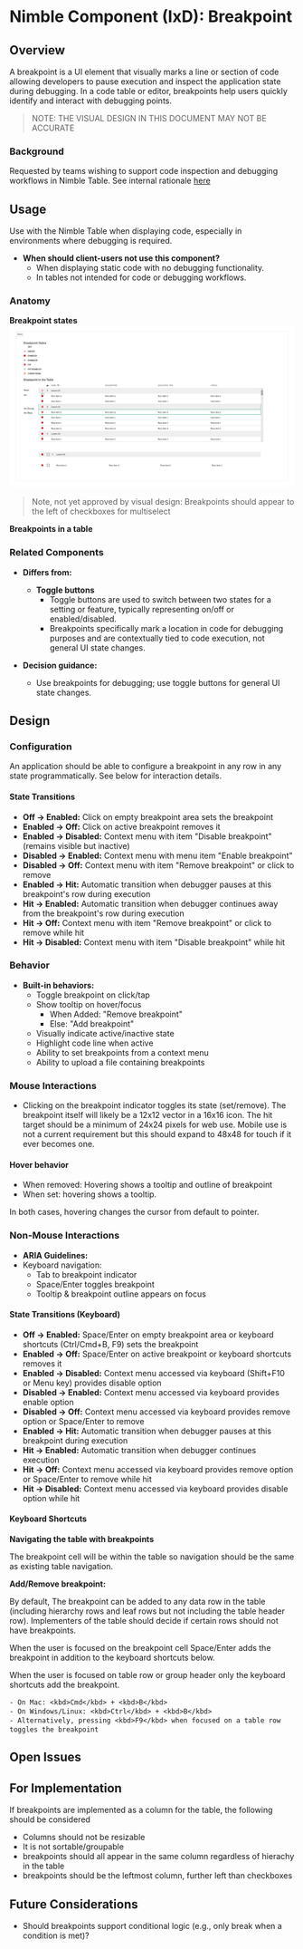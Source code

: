 # Nimble Component (IxD): Breakpoint

## Overview

A breakpoint is a UI element that visually marks a line or section of code allowing developers to pause execution and inspect the application state during debugging. In a code table or editor, breakpoints help users quickly identify and interact with debugging points.

> NOTE: THE VISUAL DESIGN IN THIS DOCUMENT MAY NOT BE ACCURATE
### Background
Requested by teams wishing to support code inspection and debugging workflows in Nimble Table.
See internal rationale [here](https://emerson-my.sharepoint.com/:w:/p/alice_darrow/EUyUN2MwIVZKnzUm0MNHSw0BFfTMtxGMTpEupWpMPbD-og?e=z8UyoJ)
## Usage

Use with the Nimble Table when displaying code, especially in environments where debugging is required.

- **When should client-users not use this component?**
  - When displaying static code with no debugging functionality.
  - In tables not intended for code or debugging workflows.

### Anatomy

**Breakpoint states**
![Breakpoint States](./specs/spec-images/States.png)

> Note, not yet approved by visual design: Breakpoints should appear to the left of checkboxes for multiselect

**Breakpoints in a table**

### Related Components

- **Differs from:**
  - **Toggle buttons**  
    - Toggle buttons are used to switch between two states for a setting or feature, typically representing on/off or enabled/disabled.  
    - Breakpoints specifically mark a location in code for debugging purposes and are contextually tied to code execution, not general UI state changes.

- **Decision guidance:**
  - Use breakpoints for debugging; use toggle buttons for general UI state changes.

## Design

### Configuration

An application should be able to configure a breakpoint in any row in any state programmatically. See below for interaction details.

#### State Transitions
- **Off → Enabled:** Click on empty breakpoint area sets the breakpoint
- **Enabled → Off:** Click on active breakpoint removes it
- **Enabled → Disabled:** Context menu with item "Disable breakpoint" (remains visible but inactive)
- **Disabled → Enabled:** Context menu with menu item "Enable breakpoint"
- **Disabled → Off:** Context menu with item "Remove breakpoint" or click to remove
- **Enabled → Hit:** Automatic transition when debugger pauses at this breakpoint's row during execution
- **Hit → Enabled:** Automatic transition when debugger continues away from the breakpoint's row during execution
- **Hit → Off:** Context menu with item "Remove breakpoint" or click to remove while hit
- **Hit → Disabled:** Context menu with item "Disable breakpoint" while hit

### Behavior

- **Built-in behaviors:**
  - Toggle breakpoint on click/tap
  - Show tooltip on hover/focus
    - When Added: "Remove breakpoint"
    - Else: "Add breakpoint"
  - Visually indicate active/inactive state
  - Highlight code line when active
  - Ability to set breakpoints from a context menu
  - Ability to upload a file containing breakpoints

### Mouse Interactions

- Clicking on the breakpoint indicator toggles its state (set/remove). The breakpoint itself will likely be a 12x12 vector in a 16x16 icon. The hit target should be a minimum of 24x24 pixels for web use. Mobile use is not a current requirement but this should expand to 48x48 for touch if it ever becomes one.

#### Hover behavior
- When removed: Hovering shows a tooltip and outline of breakpoint
- When set: hovering shows a tooltip.

In both cases, hovering changes the cursor from default to pointer.

### Non-Mouse Interactions

- **ARIA Guidelines:** 
- Keyboard navigation:
  - Tab to breakpoint indicator
  - Space/Enter toggles breakpoint
  - Tooltip & breakpoint outline appears on focus

#### State Transitions (Keyboard)
- **Off → Enabled:** Space/Enter on empty breakpoint area or keyboard shortcuts (Ctrl/Cmd+B, F9) sets the breakpoint
- **Enabled → Off:** Space/Enter on active breakpoint or keyboard shortcuts removes it
- **Enabled → Disabled:** Context menu accessed via keyboard (Shift+F10 or Menu key) provides disable option
- **Disabled → Enabled:** Context menu accessed via keyboard provides enable option
- **Disabled → Off:** Context menu accessed via keyboard provides remove option or Space/Enter to remove
- **Enabled → Hit:** Automatic transition when debugger pauses at this breakpoint during execution
- **Hit → Enabled:** Automatic transition when debugger continues execution
- **Hit → Off:** Context menu accessed via keyboard provides remove option or Space/Enter to remove while hit
- **Hit → Disabled:** Context menu accessed via keyboard provides disable option while hit

#### Keyboard Shortcuts

**Navigating the table with breakpoints**

The breakpoint cell will be within the table so navigation should be the same as existing table navigation.


 **Add/Remove breakpoint:**  
 
By default, The breakpoint can be added to any data row in the table (including hierarchy rows and leaf rows but not including the table header row). Implementers of the table should decide if certain rows should not have breakpoints.

When the user is focused on the breakpoint cell Space/Enter adds the breakpoint in addition to the keyboard shortcuts below.

When the user is focused on table row or group header only the keyboard shortcuts add the breakpoint.


    - On Mac: <kbd>Cmd</kbd> + <kbd>B</kbd>  
    - On Windows/Linux: <kbd>Ctrl</kbd> + <kbd>B</kbd>
    - Alternatively, pressing <kbd>F9</kbd> when focused on a table row toggles the breakpoint


## Open Issues


## For Implementation 
If breakpoints are implemented as a column for the table, the following should be considered
- Columns should not be resizable
- It is not sortable/groupable 
- breakpoints should all appear in the same column regardless of hierachy in the table
- breakpoints should be the leftmost column, further left than checkboxes

## Future Considerations
- Should breakpoints support conditional logic (e.g., only break when a condition is met)?
